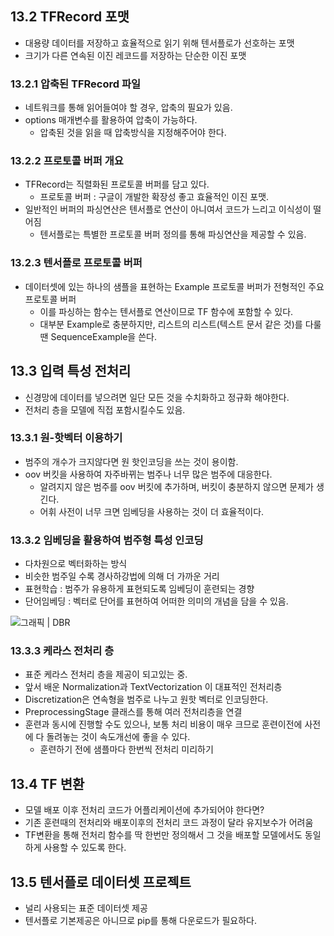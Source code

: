## 13.2 TFRecord 포맷

- 대용량 데이터를 저장하고 효율적으로 읽기 위해 텐서플로가 선호하는 포맷
- 크기가 다른 연속된 이진 레코드를 저장하는 단순한 이진 포맷

###  13.2.1 압축된 TFRecord 파일

- 네트워크를 통해 읽어들여야 할 경우, 압축의 필요가 있음.
- options 매개변수를 활용하여 압축이 가능하다.
  - 압축된 것을 읽을 때 압축방식을 지정해주어야 한다.

### 13.2.2 프로토콜 버퍼 개요

- TFRecord는 직렬화된 프로토콜 버퍼를 담고 있다.
  - 프로토콜 버퍼 : 구글이 개발한 확장성 좋고 효율적인 이진 포맷.
- 일반적인 버퍼의 파싱연산은 텐서플로 연산이 아니여서 코드가 느리고 이식성이 떨어짐
  - 텐서플로는 특별한 프로토콜 버퍼 정의를 통해 파싱연산을 제공할 수 있음.

### 13.2.3 텐서플로 프로토콜 버퍼

- 데이터셋에 있는 하나의 샘플을 표현하는 Example 프로토콜 버퍼가 전형적인 주요 프로토콜 버퍼
  - 이를 파싱하는 함수는 텐서플로 연산이므로 TF 함수에 포함할 수 있다.
  - 대부분 Example로 충분하지만, 리스트의 리스트(텍스트 문서 같은 것)를 다룰 땐 SequenceExample을 쓴다.

## 13.3 입력 특성 전처리

- 신경망에 데이터를 넣으려면 일단 모든 것을 수치화하고 정규화 해야한다.
- 전처리 층을 모델에 직접 포함시킬수도 있음.

### 13.3.1 원-핫벡터 이용하기

- 범주의 개수가 크지않다면 원 핫인코딩을 쓰는 것이 용이함.
- oov 버킷을 사용하여 자주바뀌는 범주나 너무 많은 범주에 대응한다.
  - 알려지지 않은 범주를 oov 버킷에 추가하며, 버킷이 충분하지 않으면 문제가 생긴다.
  - 어휘 사전이 너무 크면 임베딩을 사용하는 것이 더 효율적이다.

### 13.3.2 임베딩을 활용하여 범주형 특성 인코딩

- 다차원으로 벡터화하는 방식
- 비슷한 범주일 수록 경사하강법에 의해 더 가까운 거리
- 표현학습 : 범주가 유용하게 표현되도록 임베딩이 훈련되는 경향
- 단어임베딩 : 벡터로 단어를 표현하여 어떠한 의미의 개념을 담을 수 있음.

![그래픽 | DBR](https://dbr.donga.com/graphic/read_image?file_path=/data/dbr/uploads/graphic/2018/11/400fd47a9f12748eef282e651ef4c740.jpg)

### 13.3.3 케라스 전처리 층

- 표준 케라스 전처리 층을 제공이 되고있는 중.
- 앞서 배운 Normalization과 TextVectorization 이 대표적인 전처리층
- Discretization은 연속형을 범주로 나누고 원핫 벡터로 인코딩한다.
- PreprocessingStage 클래스를 통해 여러 전처리층을 연결
- 훈련과 동시에 진행할 수도 있으나, 보통 처리 비용이 매우 크므로 훈련이전에 사전에 다 돌려놓는 것이 속도개선에 좋을 수 있다.
  - 훈련하기 전에 샘플마다 한번씩 전처리 미리하기

## 13.4 TF 변환

- 모델 배포 이후 전처리 코드가 어플리케이션에 추가되어야 한다면?
- 기존 훈련때의 전처리와 배포이후의 전처리 코드 과정이 달라 유지보수가 어려움
- TF변환을 통해 전처리 함수를 딱 한번만 정의해서 그 것을 배포할 모델에서도 동일하게 사용할 수 있도록 한다.

## 13.5 텐서플로 데이터셋 프로젝트

- 널리 사용되는 표준 데이터셋 제공
- 텐서플로 기본제공은 아니므로 pip를 통해 다운로드가 필요하다.